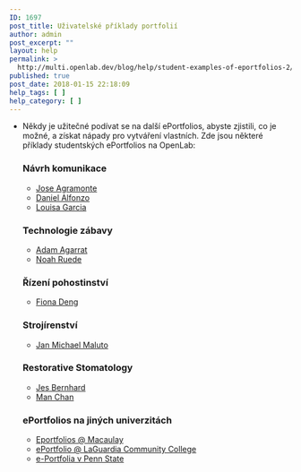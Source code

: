 ```yaml
---
ID: 1697
post_title: Uživatelské příklady portfolií
author: admin
post_excerpt: ""
layout: help
permalink: >
  http://multi.openlab.dev/blog/help/student-examples-of-eportfolios-2/
published: true
post_date: 2018-01-15 22:18:09
help_tags: [ ]
help_category: [ ]
---
```

<ul>
 	<li>Někdy je užitečné podívat se na další ePortfolios, abyste zjistili, co je možné, a získat nápady pro vytváření vlastních. Zde jsou některé příklady studentských ePortfolios na OpenLab:
<h3><strong>Návrh komunikace</strong></h3>
<ul>
 	<li><a href="https://lab.urad.online/jagramonte2406/">Jose Agramonte</a></li>
 	<li><a href="https://lab.urad.online/danielalfonzoeportfolio/">Daniel Alfonzo</a></li>
 	<li><a href="https://lab.urad.online/louisagarcia/">Louisa Garcia</a></li>
</ul>
<h3><strong>Technologie zábavy</strong></h3>
<ul>
 	<li><a href="https://lab.urad.online/agarrat/">Adam Agarrat</a></li>
 	<li><a href="https://lab.urad.online/nruedeportolio/">Noah Ruede</a></li>
</ul>
<h3><strong>Řízení pohostinství</strong></h3>
<ul>
 	<li><a href="https://lab.urad.online/fdeng-eportfolio/">Fiona Deng</a></li>
</ul>
<h3>Strojírenství</h3>
<ul>
 	<li><a href="https://lab.urad.online/janmichaelmaluto/">Jan Michael Maluto</a></li>
</ul>
<h3><strong>Restorative Stomatology</strong></h3>
<ul>
 	<li><a href="https://lab.urad.online/jbernhard-eportfolio/">Jes Bernhard</a></li>
 	<li><a href="https://lab.urad.online/manchan/">Man Chan</a></li>
</ul>
<h3>ePortfolios na jiných univerzitách</h3>
<ul>
 	<li><a href="http://macaulay.cuny.edu/eportfolios/">Eportfolios @ Macaulay</a></li>
 	<li><a href="http://www.eportfolio.lagcc.cuny.edu/">ePortfolio @ LaGuardia Community College</a></li>
 	<li><a href="http://portfolio.psu.edu/">e-Portfolia v Penn State</a></li>
</ul>
</li>
</ul>